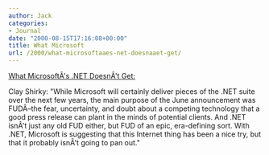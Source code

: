 ```yaml
---
author: Jack
categories:
- Journal
date: "2000-08-15T17:16:08+00:00"
title: What Microsoft
url: /2000/what-microsoftaaes-net-doesnaaet-get/
---
```


[What Microsoft&#194;'s .NET Doesn&#194;'t Get:][1]

Clay Shirky: "While Microsoft will certainly deliver pieces of the .NET suite over the next few years, the main purpose of the June announcement was FUD&#194;&#8211;the fear, uncertainty, and doubt about a competing technology that a good press release can plant in the minds of potential clients. And .NET isn&#194;'t just any old FUD either, but FUD of an epic, era-defining sort. With .NET, Microsoft is suggesting that this Internet thing has been a nice try, but that it probably isn&#194;'t going to pan out."

 [1]: http://www.business2.com/content/magazine/breakthrough/2000/08/08/15428